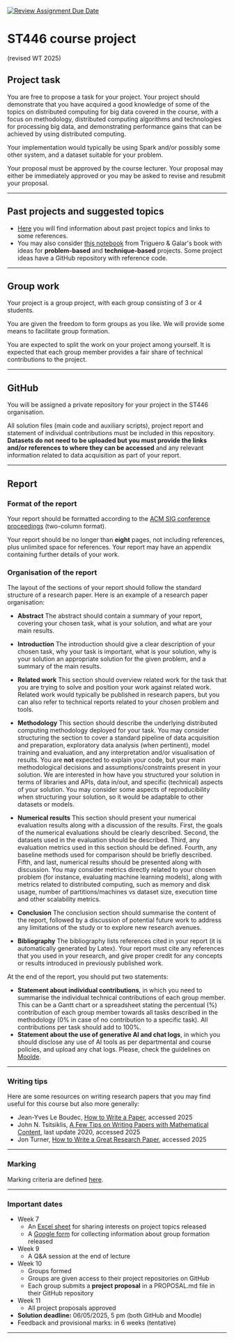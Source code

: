 [![Review Assignment Due Date](https://classroom.github.com/assets/deadline-readme-button-22041afd0340ce965d47ae6ef1cefeee28c7c493a6346c4f15d667ab976d596c.svg)](https://classroom.github.com/a/qXX-HXO8)
# ST446 course project
(revised WT 2025)

## Project task

You are free to propose a task for your project. Your project should demonstrate that you have acquired a good knowledge of some of the topics on distributed computing for big data covered in the course, with a focus on methodology, distributed computing algorithms and technologies for processing big data, and demonstrating performance gains that can be achieved by using distributed computing.

Your implementation would typically be using Spark and/or possibly some other system, and a dataset suitable for your problem.

Your proposal must be approved by the course lecturer. Your proposal may either be immediately approved or you may be asked to revise and resubmit your proposal.

<hr>

## Past projects and suggested topics

* [Here](./Project-examples.md) you will find information about past project topics and links to some references.
* You may also consider [this notebook](./MLprojects.ipynb) from Triguero \& Galar's book with ideas for **problem-based** and **technique-based** projects. Some project ideas have a GitHub repository with reference code.

<hr> 

## Group work

Your project is a group project, with each group consisting of 3 or 4 students.

You are given the freedom to form groups as you like. We will provide some means to facilitate group formation.

You are expected to split the work on your project among yourself. It is expected that each group member provides a fair share of technical contributions to the project.

<hr> 

## GitHub

You will be assigned a private repository for your project in the ST446 organisation.

All solution files (main code and auxiliary scripts), project report and statement of individual contributions must be included in this repository. **Datasets do not need to be uploaded but you must provide the links and/or references to where they can be accessed** and any relevant information related to data acquisition as part of your report.

<hr> 

## Report

### Format of the report

Your report should be formatted according to the [ACM SIG conference proceedings](https://www.overleaf.com/latex/templates/association-for-computing-machinery-acm-sig-proceedings-template/bmvfhcdnxfty) (two-column format).

Your report should be no longer than **eight** pages, not including references, plus unlimited space for references. Your report may have an appendix containing further details of your work.

### Organisation of the report

The layout of the sections of your report should follow the standard structure of a research paper. Here is an example of a research paper organisation:

* **Abstract** The abstract should contain a summary of your report, covering your chosen task, what is your solution, and what are your main results.

* **Introduction** The introduction should give a clear description of your chosen task, why your task is important, what is your solution, why is your solution an appropriate solution for the given problem, and a summary of the main results.

* **Related work** This section should overview related work for the task that you are trying to solve and position your work against related work. Related work would typically be published in research papers, but you can also refer to technical reports related to your chosen problem and tools.

* **Methodology** This section should describe the underlying distributed computing methodology deployed for your task. You may consider structuring the section to cover a standard pipeline of data acquisition and preparation, exploratory data analysis (when pertinent), model training and evaluation, and any interpretation and/or visualisation of results. You are **not** expected to explain your code, but your main methodological decisions and assumptions/constraints present in your solution. We are interested in how have you structured your solution in terms of libraries and APIs, data in/out, and specific (technical) aspects of your solution. You may consider some aspects of reproducibility when structuring your solution, so it would be adaptable to other datasets or models.

* **Numerical results** This section should present your numerical evaluation results along with a discussion of the results. First, the goals of the numerical evaluations should be clearly described. Second, the datasets used in the evaluation should be described. Third, any evaluation metrics used in this section should be defined. Fourth, any baseline methods used for comparison should be briefly described. Fifth, and last, numerical results should be presented along with discussion. You may consider metrics directly related to your chosen problem (for instance, evaluating machine learning models), along with metrics related to distributed computing, such as memory and disk usage, number of partitions/machines vs dataset size, execution time and other scalability metrics.

* **Conclusion** The conclusion section should summarise the content of the report, followed by a discussion of potential future work to address any limitations of the study or to explore new research avenues.

* **Bibliography** The bibliography lists references cited in your report (it is automatically generated by Latex). Your report must cite any references that you used in your research, and give proper credit for any concepts or results introduced in previously published work.

At the end of the report, you should put two statements:
* **Statement about individual contributions**, in which you need to summarise the individual technical contributions of each group member. This can be a Gantt chart or a spreadsheet stating the percentual (%) contribution of each group member towards all tasks described in the methodology (0% in case of no contribution to a specific task). All contributions per task should add to 100%.
* **Statement about the use of generative AI and chat logs**, in which you should disclose any use of AI tools as per departmental and course policies, and upload any chat logs. Please, check the guidelines on [Moolde](https://moodle.lse.ac.uk/course/view.php?id=5824).

<hr>

### Writing tips

Here are some resources on writing research papers that you may find useful for this course but also more generally:

* Jean-Yves Le Boudec, [How to Write a Paper](https://leboudec.github.io/leboudec/resources/paper.html), accessed 2025
* John N. Tsitsiklis, [A Few Tips on Writing Papers with Mathematical Content](http://web.mit.edu/jnt/www/Papers/R-20-write-v5.pdf), last update 2020, accessed 2025
* Jon Turner, [How to Write a Great Research Paper](https://www.arl.wustl.edu/~pcrowley/cse/591/writingResearchPapers.pdf), accessed 2025

<hr>

### Marking

Marking criteria are defined [here](./Project-marking.pdf).

<hr>

### Important dates

* Week 7
   * An [Excel sheet](https://docs.google.com/spreadsheets/d/1iFfQNbrxsHOUTYbWlprO49NRwFXYtiJJekvHf6CbXUI/edit?usp=sharing) for sharing interests on project topics released
   * A [Google form](https://docs.google.com/forms/d/e/1FAIpQLSd2ETyh0fNqJSMYrDPWmwl5dsecP_SkMh0YMCTHVFSfF6fpaA/viewform?usp=sf_link) for collecting information about group formation released
* Week 9
   * A Q\&A session at the end of lecture
* Week 10
   * Groups formed
   * Groups are given access to their project repositories on GitHub
   * Each group submits a **project proposal** in a PROPOSAL.md file in their GitHub repository
* Week 11
   * All project proposals approved
* **Solution deadline:** 06/05/2025, 5 pm (both GitHub and Moodle)
* Feedback and provisional marks: in 6 weeks (tentative)

<hr>
